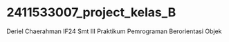 # 2411533007_project_kelas_B
Deriel Chaerahman IF24 Smt III
Praktikum Pemrograman Berorientasi Objek 
